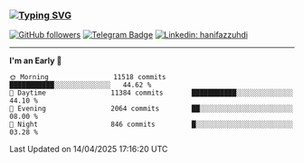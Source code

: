### [![Typing SVG](https://readme-typing-svg.herokuapp.com?font=lato&size=22&lines=Hi+There+👋)](https://git.io/typing-svg) 

[![GitHub followers](https://img.shields.io/github/followers/hanifazzuhdi?label=Follow&style=social)](https://github.com/hanifazzuhdi/?tab=follow) 
[![Telegram Badge](https://img.shields.io/badge/-hanif0198-blue?style=social&logo=telegram&link=https://www.t.me/hanif0198/)](https://www.t.me/hanif0198/) 
[![Linkedin: hanifazzuhdi](https://img.shields.io/badge/-hanifazzuhdi-blue?style=flat-square&logo=Linkedin&logoColor=white&link=https://www.linkedin.com/in/hanif-az-zuhdi-69688019b/)](https://www.linkedin.com/in/hanif-az-zuhdi-69688019b/) 

<hr/>

<!--START_SECTION:waka-->
**I'm an Early 🐤** 

```text
🌞 Morning                11518 commits       ███████████░░░░░░░░░░░░░░   44.62 % 
🌆 Daytime                11384 commits       ███████████░░░░░░░░░░░░░░   44.10 % 
🌃 Evening                2064 commits        ██░░░░░░░░░░░░░░░░░░░░░░░   08.00 % 
🌙 Night                  846 commits         █░░░░░░░░░░░░░░░░░░░░░░░░   03.28 % 
```



 Last Updated on 14/04/2025 17:16:20 UTC
<!--END_SECTION:waka-->
